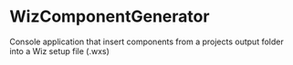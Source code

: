 # WizComponentGenerator
Console application that insert components from a projects output folder into a Wiz setup file (.wxs)
